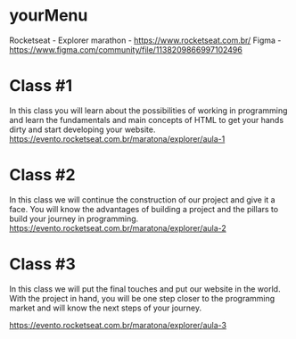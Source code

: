 # yourMenu

Rocketseat - Explorer marathon - https://www.rocketseat.com.br/
Figma - https://www.figma.com/community/file/1138209866997102496



# Class #1

In this class you will learn about the possibilities of working in programming and learn the fundamentals and main concepts of HTML to get your hands dirty and start developing your website.
https://evento.rocketseat.com.br/maratona/explorer/aula-1


# Class #2


In this class we will continue the construction of our project and give it a face. You will know the advantages of building a project and the pillars to build your journey in programming.
https://evento.rocketseat.com.br/maratona/explorer/aula-2


# Class #3

In this class we will put the final touches and put our website in the world. With the project in hand, you will be one step closer to the programming market and will know the next steps of your journey.

https://evento.rocketseat.com.br/maratona/explorer/aula-3
